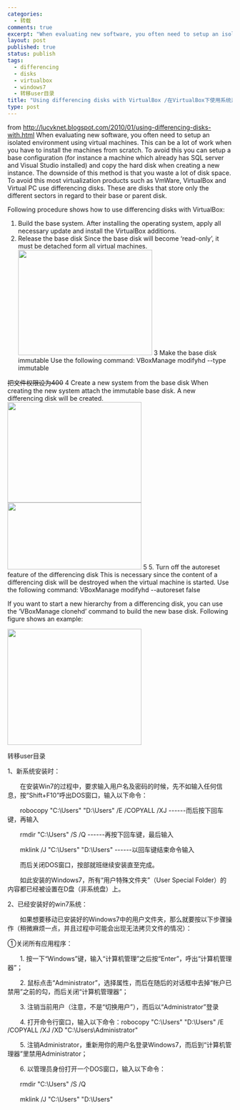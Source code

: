 ```yaml
--- 
categories: 
  - 转载
comments: true
excerpt: "When evaluating new software, you often need to setup an isolated environment using virtual machines. This can be a lot of work when you have to install the machines from scratch. To avoid this you can setup a base configuration (for instance a machine which already has SQL server and Visual Studio installed) and copy the hard disk when creating a new instance. The downside of this method is that you waste a lot of disk space. To avoid this most virtualization products such as VmWare, VirtualBox and Virtual PC use differencing disks. These are disks that store only the different sectors in regard to their base or parent disk."
layout: post
published: true
status: publish
tags: 
  - differencing
  - disks
  - virtualbox
  - windows7
  - 转移user目录
title: "Using differencing disks with VirtualBox /在VirtualBox下使用系统差分"
type: post
---
```

from http://lucvknet.blogspot.com/2010/01/using-differencing-disks-with.html
When evaluating new software, you often need to setup an isolated environment using virtual machines. This can be a lot of work when you have to install the machines from scratch. To avoid this you can setup a base configuration (for instance a machine which already has SQL server and Visual Studio installed) and copy the hard disk when creating a new instance. The downside of this method is that you waste a lot of disk space. To avoid this most virtualization products such as VmWare, VirtualBox and Virtual PC use differencing disks. These are disks that store only the different sectors in regard to their base or parent disk.
<!--more-->
Following procedure shows how to use differencing disks with VirtualBox:

   1. Build the base system.
      After installing the operating system, apply all necessary update and install the VirtualBox additions.
   2. Release the base disk
      Since the base disk will become ‘read-only’, it must be detached form all virtual machines. 
<a href="http://nwy.me/wp-content/uploads/2011/03/ReleaseDisc_thumb7.jpg"><img src="http://nwy.me/wp-content/uploads/2011/03/ReleaseDisc_thumb7-300x236.jpg" alt="" title="ReleaseDisc_thumb[7]" width="300" height="236" class="alignnone size-medium wp-image-62616"></a>
3 Make the base disk immutable
Use the following command:
VBoxManage modifyhd <disk file>  --type immutable

<del datetime="2011-03-02T11:00:22+00:00">把文件权限设为400</del>
4 Create a new system from the base disk
When creating the new system attach the immutable base disk. A new differencing disk will be created. 
<a href="http://nwy.me/wp-content/uploads/2011/03/NewSystem_thumb1.jpg"><img src="http://nwy.me/wp-content/uploads/2011/03/NewSystem_thumb1-300x225.jpg" alt="" title="NewSystem_thumb[1]" width="300" height="225" class="alignnone size-medium wp-image-62617"></a>
<a href="http://nwy.me/wp-content/uploads/2011/03/NewDisc_thumb1.jpg"><img src="http://nwy.me/wp-content/uploads/2011/03/NewDisc_thumb1-300x150.jpg" alt="" title="NewDisc_thumb[1]" width="300" height="150" class="alignnone size-medium wp-image-62618"></a>
5   5. Turn off the autoreset feature of the differencing disk
      This is necessary since the content of a differencing disk will be destroyed when the virtual machine is started.
      Use the following command:
      VBoxManage modifyhd <differencing disk file> --autoreset false



If you want to start a new hierarchy from a differencing disk, you can use the ‘VBoxManage clonehd’ command to build the new base disk. Following figure shows an example:

<a href="http://nwy.me/wp-content/uploads/2011/03/diskgen_thumb1.jpg"><img src="http://nwy.me/wp-content/uploads/2011/03/diskgen_thumb1-300x260.jpg" alt="" title="diskgen_thumb[1]" width="300" height="260" class="alignnone size-medium wp-image-62619"></a>

转移user目录


1、新系统安装时：

　　在安装Win7的过程中，要求输入用户名及密码的时候，先不如输入任何信息，按“Shift+F10”呼出DOS窗口，输入以下命令：

　　robocopy "C:\Users" "D:\Users" /E /COPYALL /XJ    ------而后按下回车键，再输入

　　rmdir "C:\Users" /S /Q   ------再按下回车键，最后输入

　　mklink /J "C:\Users" "D:\Users"    ------以回车键结束命令输入

　　而后关闭DOS窗口，按部就班继续安装直至完成。

　　如此安装的Windows7，所有“用户特殊文件夹”（User Special Folder）的内容都已经被设置在D盘（非系统盘）上。



2、已经安装好的win7系统：

　　如果想要移动已安装好的Windows7中的用户文件夹，那么就要按以下步骤操作（稍微麻烦一点，并且过程中可能会出现无法拷贝文件的情况）：

①关闭所有应用程序：

　　1. 按一下“Windows”键，输入“计算机管理”之后按“Enter”，呼出“计算机管理器”；

　　2. 鼠标点击“Administrator”，选择属性，而后在随后的对话框中去掉“帐户已禁用”之前的勾，而后关闭“计算机管理器”；

　　3. 注销当前用户（注意，不是“切换用户”），而后以“Administrator”登录

　　4. 打开命令行窗口，输入以下命令：robocopy "C:\Users" "D:\Users" /E /COPYALL /XJ /XD "C:\Users\Administrator"

　　5. 注销Administrator，重新用你的用户名登录Windows7，而后到“计算机管理器”里禁用Administrator；

　　6. 以管理员身份打开一个DOS窗口，输入以下命令：

　　rmdir "C:\Users" /S /Q

　　mklink /J "C:\Users" "D:\Users"</differencing></disk>
